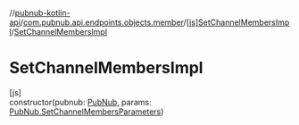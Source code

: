 //[pubnub-kotlin-api](../../../index.md)/[com.pubnub.api.endpoints.objects.member](../index.md)/[[js]SetChannelMembersImpl](index.md)/[SetChannelMembersImpl](-set-channel-members-impl.md)

# SetChannelMembersImpl

[js]\
constructor(pubnub: [PubNub](../../[root]/-pub-nub/index.md), params: [PubNub.SetChannelMembersParameters](../../[root]/-pub-nub/-set-channel-members-parameters/index.md))
